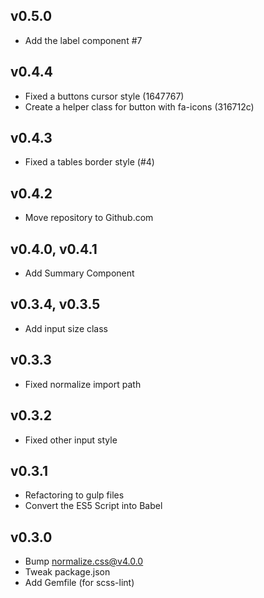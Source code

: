 ## v0.5.0
- Add the label component #7

## v0.4.4
- Fixed a buttons cursor style (1647767)
- Create a helper class for button with fa-icons (316712c)

## v0.4.3
- Fixed a tables border style (#4)

## v0.4.2
- Move repository to Github.com

## v0.4.0, v0.4.1
- Add Summary Component

## v0.3.4, v0.3.5
- Add input size class

## v0.3.3
- Fixed normalize import path

## v0.3.2
- Fixed other input style

## v0.3.1
- Refactoring to gulp files
- Convert the ES5 Script into Babel

## v0.3.0
- Bump normalize.css@v4.0.0
- Tweak package.json
- Add Gemfile (for scss-lint)
